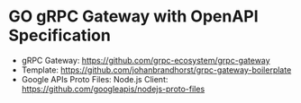 # GO gRPC Gateway with OpenAPI Specification

- gRPC Gateway: <https://github.com/grpc-ecosystem/grpc-gateway>
- Template: <https://github.com/johanbrandhorst/grpc-gateway-boilerplate>
- Google APIs Proto Files: Node.js Client: <https://github.com/googleapis/nodejs-proto-files>

